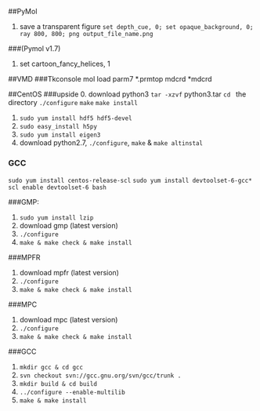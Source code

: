 ##PyMol

1. save a transparent figure
`set depth_cue, 0; set opaque_background, 0; ray 800, 800; png output_file_name.png`

###(Pymol v1.7)
1. set cartoon_fancy_helices, 1

##VMD
###Tkconsole
mol load parm7 *.prmtop mdcrd *mdcrd

##CentOS
###upside
0. download python3
   `tar -xzvf` python3.tar
   `cd ` the directory
   `./configure`
   `make`
   `make install`
1. `sudo yum install hdf5 hdf5-devel`
2. `sudo easy_install h5py`
3. `sudo yum install eigen3`
4. download python2.7, `./configure`, `make` & `make altinstal`

### GCC
`sudo yum install centos-release-scl`
`sudo yum install devtoolset-6-gcc*`
`scl enable devtoolset-6 bash`

###GMP:
1. `sudo yum install lzip`
2. download gmp (latest version)
3. `./configure`
4. `make & make check & make install`

###MPFR
1. download mpfr (latest version)
2. `./configure`
3. `make & make check & make install`

###MPC
1. download mpc (latest version)
2. `./configure`
3. `make & make check & make install`

###GCC
1. `mkdir gcc & cd gcc`
2. `svn checkout svn://gcc.gnu.org/svn/gcc/trunk .`
3. `mkdir build & cd build`
4. `../configure --enable-multilib`
5. `make & make install`
